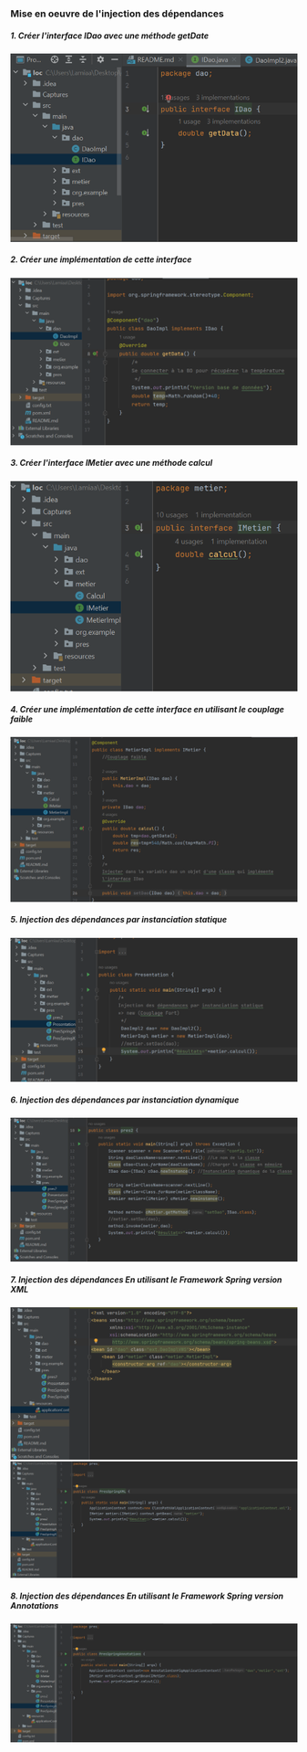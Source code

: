 <h3> Mise en oeuvre de l'injection des dépendances</h3>


<h5> 1. Créer l'interface IDao avec une méthode getDate</h5>
<img src="Captures/Capture1.png">
<h5>2. Créer une implémentation de cette interface</h5>
<img src="Captures/capture2.png">
<h5>3. Créer l'interface IMetier avec une méthode calcul</h5>
<img src="Captures/capture3.png">
<h5>4. Créer une implémentation de cette interface en utilisant le couplage faible</h5>
<img src="Captures/capture4.png">
<h5>5. Injection des dépendances par instanciation statique</h5>
<img src="Captures/capture5.png">
<h5>6. Injection des dépendances par instanciation dynamique</h5>
<img src="Captures/capture6.png">
<h5>7. Injection des dépendances En utilisant le Framework Spring version XML </h5>
<img src="Captures/capture7.png">
<img src="Captures/capture8.png">
<h5>8. Injection des dépendances En utilisant le Framework Spring version Annotations</h5>
<img src="Captures/capture9.png">
